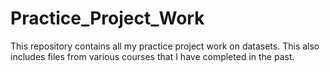 # Practice_Project_Work
This repository contains all my practice project work on datasets. This also includes files from various courses that I have completed in the past.  
